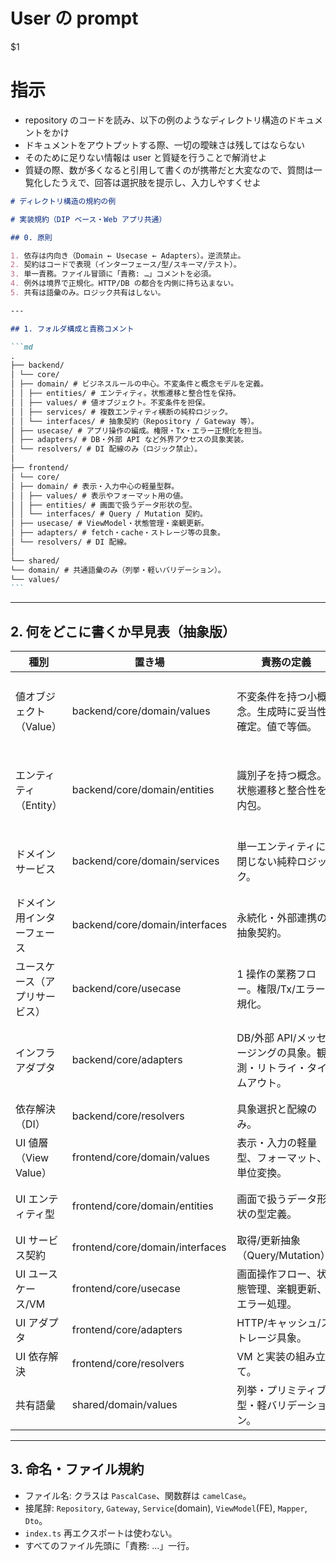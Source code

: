 # User の prompt

$1

# 指示

- repository のコードを読み、以下の例のようなディレクトリ構造のドキュメントをかけ
- ドキュメントをアウトプットする際、一切の曖昧さは残してはならない
- そのために足りない情報は user と質疑を行うことで解消せよ
- 質疑の際、数が多くなると引用して書くのが携帯だと大変なので、質問は一覧化したうえで、回答は選択肢を提示し、入力しやすくせよ

````md
# ディレクトリ構造の規約の例

# 実装規約（DIP ベース・Web アプリ共通）

## 0. 原則

1. 依存は内向き（Domain ← Usecase ← Adapters）。逆流禁止。
2. 契約はコードで表現（インターフェース/型/スキーマ/テスト）。
3. 単一責務。ファイル冒頭に「責務: …」コメントを必須。
4. 例外は境界で正規化。HTTP/DB の都合を内側に持ち込まない。
5. 共有は語彙のみ。ロジック共有はしない。

---

## 1. フォルダ構成と責務コメント

```md
.
├── backend/
│ └── core/
│ ├── domain/ # ビジネスルールの中心。不変条件と概念モデルを定義。
│ │ ├── entities/ # エンティティ。状態遷移と整合性を保持。
│ │ ├── values/ # 値オブジェクト。不変条件を担保。
│ │ ├── services/ # 複数エンティティ横断の純粋ロジック。
│ │ └── interfaces/ # 抽象契約（Repository / Gateway 等）。
│ ├── usecase/ # アプリ操作の編成。権限・Tx・エラー正規化を担当。
│ ├── adapters/ # DB・外部 API など外界アクセスの具象実装。
│ └── resolvers/ # DI 配線のみ（ロジック禁止）。
│
├── frontend/
│ └── core/
│ ├── domain/ # 表示・入力中心の軽量型群。
│ │ ├── values/ # 表示やフォーマット用の値。
│ │ ├── entities/ # 画面で扱うデータ形状の型。
│ │ └── interfaces/ # Query / Mutation 契約。
│ ├── usecase/ # ViewModel・状態管理・楽観更新。
│ ├── adapters/ # fetch・cache・ストレージ等の具象。
│ └── resolvers/ # DI 配線。
│
└── shared/
└── domain/ # 共通語彙のみ（列挙・軽いバリデーション）。
└── values/
```
````

---

## 2. 何をどこに書くか早見表（抽象版）

| 種別                           | 置き場                          | 責務の定義                                                       | 境界での扱い                                              |
| ------------------------------ | ------------------------------- | ---------------------------------------------------------------- | --------------------------------------------------------- |
| 値オブジェクト（Value）        | backend/core/domain/values      | 不変条件を持つ小概念。生成時に妥当性確定。値で等価。             | DTO 変換はマッパー経由。UI フォーマットはフロントへ委譲。 |
| エンティティ（Entity）         | backend/core/domain/entities    | 識別子を持つ概念。状態遷移と整合性を内包。                       | 再構築はリポジトリ/ファクトリ。永続化都合は漏らさない。   |
| ドメインサービス               | backend/core/domain/services    | 単一エンティティに閉じない純粋ロジック。                         | 外部 I/O なし。ユースケースから呼ぶ。                     |
| ドメイン用インターフェース     | backend/core/domain/interfaces  | 永続化・外部連携の抽象契約。                                     | 具象はアダプタ。ユースケースの唯一の依存先。              |
| ユースケース（アプリサービス） | backend/core/usecase            | 1 操作の業務フロー。権限/Tx/エラー正規化。                       | 入出力は DTO/Result。時刻/ID/Tx は注入。                  |
| インフラアダプタ               | backend/core/adapters           | DB/外部 API/メッセージングの具象。観測・リトライ・タイムアウト。 | 例外はインフラ系にラップ。マッピングはここで完結。        |
| 依存解決（DI）                 | backend/core/resolvers          | 具象選択と配線のみ。                                             | 環境差分はここで吸収。                                    |
| UI 値層（View Value）          | frontend/core/domain/values     | 表示・入力の軽量型、フォーマット、単位変換。                     | ビジネス判断は載せない。                                  |
| UI エンティティ型              | frontend/core/domain/entities   | 画面で扱うデータ形状の型定義。                                   | API DTO から最小マッピング。                              |
| UI サービス契約                | frontend/core/domain/interfaces | 取得/更新抽象（Query/Mutation）。                                | 具象はアダプタ差し替え。                                  |
| UI ユースケース/VM             | frontend/core/usecase           | 画面操作フロー、状態管理、楽観更新、エラー処理。                 | 失敗時ロールバック必須。                                  |
| UI アダプタ                    | frontend/core/adapters          | HTTP/キャッシュ/ストレージ具象。                                 | デコレータで戦略付与。                                    |
| UI 依存解決                    | frontend/core/resolvers         | VM と実装の組み立て。                                            | 環境/フラグ切替。                                         |
| 共有語彙                       | shared/domain/values            | 列挙・プリミティブ型・軽バリデーション。                         | ルール/状態は入れない。                                   |

---

## 3. 命名・ファイル規約

- ファイル名: クラスは `PascalCase`、関数群は `camelCase`。
- 接尾辞: `Repository`, `Gateway`, `Service`(domain), `ViewModel`(FE), `Mapper`, `Dto`。
- `index.ts` 再エクスポートは使わない。
- すべてのファイル先頭に「責務: …」一行。

```

```
